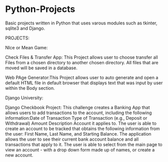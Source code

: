 # Python-Projects

Basic projects written in Python that uses varous modules such as tkinter, sqlite3 and Django.

PROJECTS:

NIce or Mean Game:

Check Files & Transfer App: This Project allows user to choose transfer all Files from a chosen directory to another chosen directory. All files that are moved will be saved in a database.

Web PAge Generator:This Project allows user to auto generate and open a default HTML file in default browser that displays text that was input by user within the Body section. 

Django University:

Django Checkbook Project: This challenge creates a Banking App that allows users to add transactions to the account, including the following information:Date of Transaction Type of Transaction (e.g., Deposit or Withdrawal) Amount Description Account it applies to. The user is able to create an account to be tracked that obtains the following information from the user: First Name, Last Name, and Starting Balance. The application allows the user to see their current bank account balance and all transactions that apply to it. The user is  able to select from the main page to view an account - with a drop down form made up of names, or create a new account.




